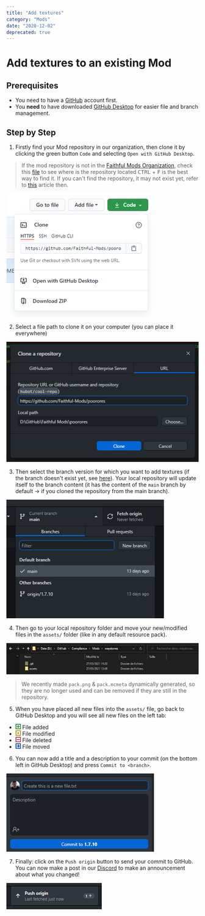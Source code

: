 ```yaml
---
title: "Add textures"
category: "Mods"
date: "2020-12-02"
deprecated: true
---
```


# Add textures to an **existing** Mod

## Prerequisites

- You need to have a [GitHub](https://github.com/) account first.
- You **need** to have downloaded [GitHub Desktop](https://desktop.github.com/) for easier file and branch management.

## Step by Step

1. Firstly find your Mod repository in our organization, then clone it by clicking the green button `Code` and selecting `Open with GitHub Desktop`.
> If the mod repository is not in the [Faithful Mods Organization](https://github.com/Faithful-Mods), check this [file](https://api.faithfulpack.net/v2/mods/raw) to see where is the repository located <kbd>CTRL</kbd> + <kbd>F</kbd> is the best way to find it.
> If you can't find the repository, it may not exist yet, refer to [this](/pages/mods/add-new-mod) article then.

<img src="/images/pages/mods/add-textures/github-clone.png" alt="github clone repository" class="center" loading="lazy">

2. Select a file path to clone it on your computer (you can place it everywhere)
<img src="/images/pages/mods/add-textures/github-desktop-clone.png" alt="github desktop asking new cloned repository path" class="center" loading="lazy">

3. Then select the branch version for which you want to add textures (if the branch doesn't exist yet, see [here](/pages/mods/add-new-version)). Your local repository will update itself to the branch content (it has the content of the `main` branch by default → if you cloned the repository from the main branch).
<img src="/images/pages/mods/add-textures/github-desktop-select-branch.png" alt="github desktop choosing branch mc version" class="center" loading="lazy">

4. Then go to your local repository folder and move your new/modified files in the `assets/` folder (like in any default resource pack).
<img src="/images/pages/mods/add-textures/folder-example.png" alt="local repository" class="center" loading="lazy">

> We recently made `pack.png` & `pack.mcmeta` dynamically generated, so they are no longer used and can be removed if they are still in the repository.

5. When you have placed all new files into the `assets/` file, go back to GitHub Desktop and you will see all new files on the left tab:

- ![(+)](/images/pages/mods/add-textures/file-added.png) File added
- ![(o)](/images/pages/mods/add-textures/file-modified.png) File modified
- ![(-)](/images/pages/mods/add-textures/file-deleted.png) File deleted
- ![(→)](/images/pages/mods/add-textures/file-moved.png) File moved

6. You can now add a title and a description to your commit (on the bottom left in GitHub Desktop) and press `Commit to <branch>`.
<img src="/images/pages/mods/add-textures/github-desktop-commit.png" alt="github desktop commit" class="center" loading="lazy">

7. Finally: click on the `Push origin` button to send your commit to GitHub. You can now make a post in our [Discord](https://discord.gg/sN9YRQbBv7) to make an announcement about what you changed!
<img src="/images/pages/mods/add-textures/github-desktop-push.png" alt="github desktop push commit" class="center" loading="lazy">
